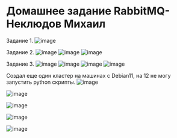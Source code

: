 # Домашнее задание RabbitMQ-Неклюдов Михаил


Задание 1.
![image](https://github.com/MikhailNeklyudov/hw_11-01/assets/130427747/2967f008-d4f6-4c2b-9a0c-e6ed24b94c32)


Задание 2.
![image](https://github.com/MikhailNeklyudov/hw_11-01/assets/130427747/cc2ce08c-ac41-4f34-96cb-c173e5e59ce0)
![image](https://github.com/MikhailNeklyudov/hw_11-01/assets/130427747/53a89b02-f5fb-4b1a-a0f1-32ec1308ac30)
![image](https://github.com/MikhailNeklyudov/hw_11-01/assets/130427747/2a5b189e-56ba-4618-be95-7621a76e2bac)


Задание 3. 
![image](https://github.com/MikhailNeklyudov/hw_11-01/assets/130427747/62a81a74-299d-4366-80db-7376428aaf10)
![image](https://github.com/MikhailNeklyudov/hw_11-01/assets/130427747/693da89d-f88d-409e-833a-51015b5410f0)
![image](https://github.com/MikhailNeklyudov/hw_11-01/assets/130427747/3d6bd4df-ecf9-4e1a-8b73-4f99cc8e3d1b)
![image](https://github.com/MikhailNeklyudov/hw_11-01/assets/130427747/8338aed3-1419-416d-b47c-b4792347ae8d)

Создал еще один кластер на машинах с Debian11, на 12 не могу запустить python скрипты.
![image](https://github.com/MikhailNeklyudov/hw_11-01/assets/130427747/3f2a8010-10e5-444a-8adc-25c84b6a12d8)

![image](https://github.com/MikhailNeklyudov/hw_11-01/assets/130427747/1806174a-26d7-4c62-9be8-27c4f1292a06)

![image](https://github.com/MikhailNeklyudov/hw_11-01/assets/130427747/ee96cd06-c02f-430b-b3fa-b8df46764d71)

![image](https://github.com/MikhailNeklyudov/hw_11-01/assets/130427747/7be2fbcc-2552-4b53-a869-4c1de3427ed4)

![image](https://github.com/MikhailNeklyudov/hw_11-01/assets/130427747/d346bc59-987d-49d2-b0e4-121c31cd5747)


